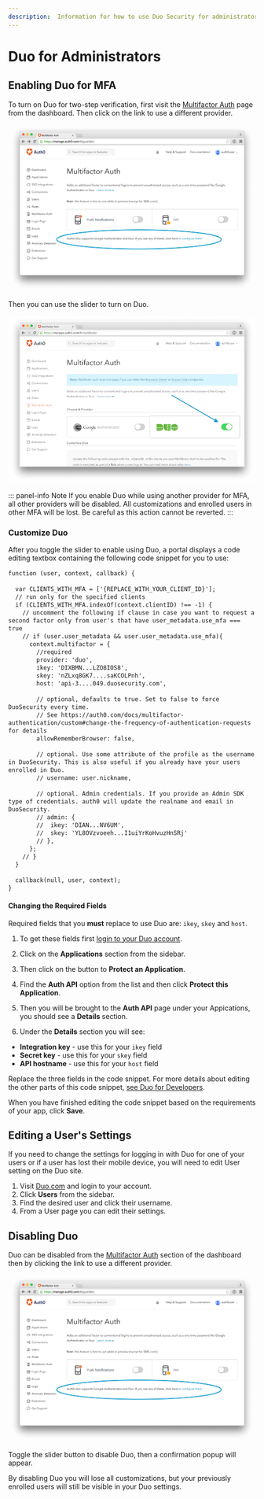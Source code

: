 ```yaml
---
description:  Information for how to use Duo Security for administrators.
---
```


# Duo for Administrators

## Enabling Duo for MFA

To turn on Duo for two-step verification, first visit the [Multifactor Auth](${manage_url}/#/guardian) page from the dashboard. Then click on the link to use a different provider.

![](/media/articles/mfa/change-provider.png)

Then you can use the slider to turn on Duo.

![](/media/articles/mfa/toggle-duo.png)

::: panel-info Note
If you enable Duo while using another provider for MFA, all other providers will be disabled. All customizations and enrolled users in other MFA will be lost. Be careful as this action cannot be reverted.
:::

### Customize Duo 

After you toggle the slider to enable using Duo, a portal displays a code editing textbox containing the following code snippet for you to use:

```JS
function (user, context, callback) {

  var CLIENTS_WITH_MFA = ['{REPLACE_WITH_YOUR_CLIENT_ID}'];
  // run only for the specified clients
  if (CLIENTS_WITH_MFA.indexOf(context.clientID) !== -1) {
    // uncomment the following if clause in case you want to request a second factor only from user's that have user_metadata.use_mfa === true
    // if (user.user_metadata && user.user_metadata.use_mfa){
      context.multifactor = {
        //required
        provider: 'duo',
        ikey: 'DIXBMN...LZO8IOS8',
        skey: 'nZLxq8GK7....saKCOLPnh',
        host: 'api-3....049.duosecurity.com',

        // optional, defaults to true. Set to false to force DuoSecurity every time. 
        // See https://auth0.com/docs/multifactor-authentication/custom#change-the-frequency-of-authentication-requests for details
        allowRememberBrowser: false,

        // optional. Use some attribute of the profile as the username in DuoSecurity. This is also useful if you already have your users enrolled in Duo.
        // username: user.nickname,

        // optional. Admin credentials. If you provide an Admin SDK type of credentials. auth0 will update the realname and email in DuoSecurity.
        // admin: {
        //  ikey: 'DIAN...NV6UM',
        //  skey: 'YL8OVzvoeeh...I1uiYrKoHvuzHnSRj'
        // },
      };
    // }
  }

  callback(null, user, context);
}
```

#### Changing the Required Fields

Required fields that you **must** replace to use Duo are: `ikey`, `skey` and `host`. 

1. To get these fields first [login to your Duo account](https://admin.duosecurity.com/login).

2. Click on the **Applications** section from the sidebar.

3. Then click on the button to **Protect an Application**.

4. Find the **Auth API** option from the list and then click **Protect this Application**.

5. Then you will be brought to the **Auth API** page under your Appications, you should see a **Details** section.

6. Under the **Details** section you will see: 

* **Integration key** - use this for your `ikey` field
* **Secret key** - use this for your `skey` field
* **API hostname**  - use this for your `host` field

Replace the three fields in the code snippet. For more details about editing the other parts of this code snippet, [see Duo for Developers](/multifactor-authentication/duo/dev-guide#other-customizations).

When you have finished editing the code snippet based on the requirements of your app, click **Save**.

## Editing a User's Settings

If you need to change the settings for logging in with Duo for one of your users or if a user has lost their mobile device, you will need to edit User setting on the Duo site.

1. Visit [Duo.com](https://duo.com/) and login to your account.
2. Click **Users** from the sidebar.
3. Find the desired user and click their username.
4. From a User page you can edit their settings.

## Disabling Duo

Duo can be disabled from the [Multifactor Auth](${manage_url}/#/guardian) section of the dashboard then by clicking the link to use a different provider. 

![](/media/articles/mfa/change-provider.png)

Toggle the slider button to disable Duo, then a confirmation popup will appear.

By disabling Duo you will lose all customizations, but your previously enrolled users will still be visible in your Duo settings.

